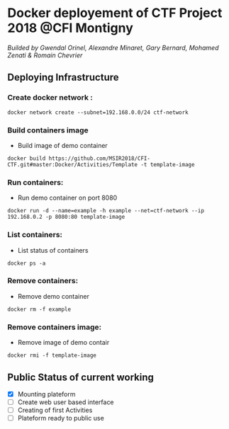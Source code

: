 # Docker deployement of CTF Project 2018 @CFI Montigny
*Builded by Gwendal Orinel, Alexandre Minaret, Gary Bernard, Mohamed Zenati & Romain Chevrier*

## Deploying Infrastructure
### Create docker network :
```
docker network create --subnet=192.168.0.0/24 ctf-network
```

### Build containers image
- Build image of demo container
```
docker build https://github.com/MSIR2018/CFI-CTF.git#master:Docker/Activities/Template -t template-image
```

### Run containers:
- Run demo container on port 8080
```
docker run -d --name=example -h example --net=ctf-network --ip 192.168.0.2 -p 8080:80 template-image
```

### List containers:
- List status of containers
```
docker ps -a
```

### Remove containers:
- Remove demo container
```
docker rm -f example
```

### Remove containers image:
- Remove image of demo contair
```
docker rmi -f template-image
```

## Public Status of current working
- [x] Mounting plateform
- [ ] Create web user based interface
- [ ] Creating of first Activities
- [ ] Plateform ready to public use
